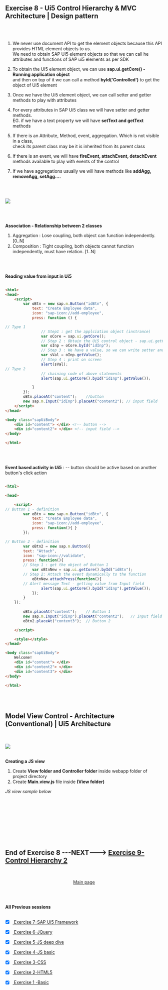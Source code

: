 ## Exercise 8 - Ui5 Control Hierarchy & MVC Architecture | Design pattern

</br></br>

1. We never use document API to get the element objects because this API provides HTML element objects to us.
</br> We need to obtain SAP UI5 element objects so that we can call he attributes and functions of SAP ui5 elements as per SDK

2. To obtain the UI5 element object, we can use **sap.ui.getCore() - Running application object**
 </br> and then on top of it we can call a method **byId('Controlled')** to get the object of Ui5 element

3. Once we have the Ui5 element object, we can call setter and getter methods to play with attributes

4. For every attributes in SAP Ui5 class we will have setter and getter methods. 
</br> EG. if we have a text property we will have **setText and getText** methods

5. If there is an Attribute, Method, event, aggregation. Which is not visible in a class, 
</br> check its parent class may be it is inherited from its parent class

6. If there is an event, we will have **fireEvent, attachEvent, detachEvent** methods available to play with events of the control

7. If we have aggregations usually we will have methods like **addAgg, removeAgg, setAgg....**

</br></br>


<img src="./files/Sap_ui5_control.png" >


</br></br>


**Association - Relationship between 2 classes**

1. Aggregation : Lose coupling, both object can function independently. [0..N]
2. Composition : Tight coupling, both objects cannot function independently, must have relation. [1..N]


</br></br>


**Reading value from input in Ui5**

```html

<html>
<head>
    <script>
        var oBtn = new sap.m.Button("idBtn", {
            text: "Create Employee data",
            icon: "sap-icon://add-employee",
            press: function () {

// Type 1 
                // Step1 : get the applciation object (instrance)
                var oCore = sap.ui.getCore();
                // Step 2 : Obtain the Ui5 control object - sap.ui.getCore().byid("idInp")
                var oInp = oCore.byId("idInp");
                // Step 3 : We have a value, so we can write setter and getter for same
                var sVal = oInp.getValue();
                // Step 4 : print on screen
                alert(sVal);
// Type 2 
                // chaining code of above statements
                alert(sap.ui.getCore().byId("idInp").getValue());

            }
        });
        oBtn.placeAt("content");    //button 
        new sap.m.Input("idInp").placeAt("content2"); // input field
    </script>
</head>

<body class="sapUiBody">
    <div id="content"> </div> <!-- button -->
    <div id="content2"> </div> <!-- input field -->
</body>

</html>

```

</br></br>


**Event based activity in Ui5** : -- button should be active based on another button's click action 

```html

<html>

<head>

    <script>
// Button 1 - definition        
        var oBtn = new sap.m.Button("idBtn", {
            text: "Create Employee data",
            icon: "sap-icon://add-employee",
            press: function(){ }
        });

// Button 2 - definition
        var oBtn2 = new sap.m.Button({
        text: "Attach",
        icon: "sap-icon://validate",
        press: function(){
        // Step 1 : get the object of Button 1
            var oBtnNew = sap.ui.getCore().byId("idBtn");
        // Step 2: Attach the event dynamically to the function
            oBtnNew.attachPress(function(){
        // Alert message Text - getting value from Input field                 
                alert(sap.ui.getCore().byId("idInp").getValue());    
            }); 
        }    
    });
       
        oBtn.placeAt("content");    // Button 1            
        new sap.m.Input("idInp").placeAt("content2");   // Input field
        oBtn2.placeAt("content3");  // Button 2

    </script>

    <style></style>
</head>

<body class="sapUiBody">
    Welcome!
    <div id="content"> </div>
    <div id="content2"> </div>
    <div id="content3"> </div>
</body>

</html>

```

</br></br>

## Model View Control - Architecture (Conventional) | Ui5 Architecture 
</br></br>
<img src="./files/mvc_ui5_DP.png" >
</br></br>

**Creating a JS view**

1. Create **View folder and Controller folder** inside webapp folder of project directory
2. Create **Main.view.js** file inside **(View folder)**

*JS view sample below*

```js



```



</br></br>
</br></br>
</br></br>

## End of Exercise 8 ---NEXT---> <a href="https://github.com/Octavius-Dante/Arthelais/tree/main/ex_9"> Exercise 9-Control Hierarchy 2</a>
</br>
<p align="center"> <a href="https://github.com/Octavius-Dante/Arthelais/tree/main"> Main page </a> </p>


</br></br>

**All Previous sessions**
</br></br>

<!-- - [x] <a href="https://github.com/Octavius-Dante/Arthelais/tree/main/ex_37"> Exercise 37-Deploy app to launchpad</a>
- [x] <a href="https://github.com/Octavius-Dante/Arthelais/tree/main/ex_36"> Exercise 36-WebIde and Git integration</a>
- [x] <a href="https://github.com/Octavius-Dante/Arthelais/tree/main/ex_35"> Exercise 35-POST, GET and DELETE from Fiori</a>
- [x] <a href="https://github.com/Octavius-Dante/Arthelais/tree/main/ex_34"> Exercise 34-GET and Connect</a>
- [x] <a href="https://github.com/Octavius-Dante/Arthelais/tree/main/ex_33"> Exercise 33-Fiori Project Connect Odata</a>
- [x] <a href="https://github.com/Octavius-Dante/Arthelais/tree/main/ex_32"> Exercise 32-Connectivity</a>
- [x] <a href="https://github.com/Octavius-Dante/Arthelais/tree/main/ex_31"> Exercise 31-Function Import and Images</a>
- [x] <a href="https://github.com/Octavius-Dante/Arthelais/tree/main/ex_30"> Exercise 30-implementing CRUD</a>
- [x] <a href="https://github.com/Octavius-Dante/Arthelais/tree/main/ex_29"> Exercise 29-Implementing GET</a>
- [x] <a href="https://github.com/Octavius-Dante/Arthelais/tree/main/ex_28"> Exercise 28-Create A Gateway Project</a>
- [x] <a href="https://github.com/Octavius-Dante/Arthelais/tree/main/ex_27"> Exercise 27-Odata GET</a>
- [x] <a href="https://github.com/Octavius-Dante/Arthelais/tree/main/ex_26"> Exercise 26-Fiori Deployments</a>
- [x] <a href="https://github.com/Octavius-Dante/Arthelais/tree/main/ex_25"> Exercise 25-Fragments Deep dive</a>
- [x] <a href="https://github.com/Octavius-Dante/Arthelais/tree/main/ex_24"> Exercise 24-Fragments</a>
- [x] <a href="https://github.com/Octavius-Dante/Arthelais/tree/main/ex_23"> Exercise 23-Icon Tab bar</a>
- [x] <a href="https://github.com/Octavius-Dante/Arthelais/tree/main/ex_22"> Exercise 22-Route matched Handlers</a>
- [x] <a href="https://github.com/Octavius-Dante/Arthelais/tree/main/ex_21"> Exercise 21-Router Basics</a>
- [x] <a href="https://github.com/Octavius-Dante/Arthelais/tree/main/ex_20"> Exercise 20-Filters on List mode</a>
- [x] <a href="https://github.com/Octavius-Dante/Arthelais/tree/main/ex_19"> Exercise 19-Manifest JSON</a>
- [x] <a href="https://github.com/Octavius-Dante/Arthelais/tree/main/ex_18"> Exercise 18-List Control</a>
- [x] <a href="https://github.com/Octavius-Dante/Arthelais/tree/main/ex_17"> Exercise 17-Fiori Lite app</a>
- [x] <a href="https://github.com/Octavius-Dante/Arthelais/tree/main/ex_16"> Exercise 16-Formatters </a>
- [x] <a href="https://github.com/Octavius-Dante/Arthelais/tree/main/ex_15"> Exercise 15-Element Binding</a>
- [x] <a href="https://github.com/Octavius-Dante/Arthelais/tree/main/ex_14"> Exercise 14-Table control</a>
- [x] <a href="https://github.com/Octavius-Dante/Arthelais/tree/main/ex_13"> Exercise 13-Expression Binding XML Model</a>
- [x] <a href="https://github.com/Octavius-Dante/Arthelais/tree/main/ex_12"> Exercise 12-Json Model Property Binding</a>
- [x] <a href="https://github.com/Octavius-Dante/Arthelais/tree/main/ex_11"> Exercise 11-Model Basics </a>
- [x] <a href="https://github.com/Octavius-Dante/Arthelais/tree/main/ex_10"> Exercise 10-XML Views </a>
- [x] <a href="https://github.com/Octavius-Dante/Arthelais/tree/main/ex_9"> Exercise 9-Internal Silence of Ui5</a>
- [x] <a href="https://github.com/Octavius-Dante/Arthelais/tree/main/ex_8"> Exercise 8-Ui5 Control Hierarchy </a> -->
- [x] <a href="https://github.com/Octavius-Dante/Arthelais/tree/main/ex_7"> Exercise 7-SAP Ui5 Framework </a>
- [x] <a href="https://github.com/Octavius-Dante/Arthelais/tree/main/ex_6"> Exercise 6-JQuery </a>
- [x] <a href="https://github.com/Octavius-Dante/Arthelais/tree/main/ex_5"> Exercise 5-JS deep dive </a>
- [x] <a href="https://github.com/Octavius-Dante/Arthelais/tree/main/ex_4"> Exercise 4-JS basic </a>
- [x] <a href="https://github.com/Octavius-Dante/Arthelais/tree/main/ex_3"> Exercise 3-CSS </a>
- [x] <a href="https://github.com/Octavius-Dante/Arthelais/tree/main/ex_2"> Exercise 2-HTML5</a>
- [x] <a href="https://github.com/Octavius-Dante/Arthelais/tree/main/ex_1"> Exercise 1 -Basic </a>


<!--

<details>
<summary> <b> ALL CODE CHANGES - TODAY SESSION </b> </summary>
</br>
</br>

</br>
</br>
<img src="./files/capmd12-96a.png" >
</br>
</br>
</details>

-->